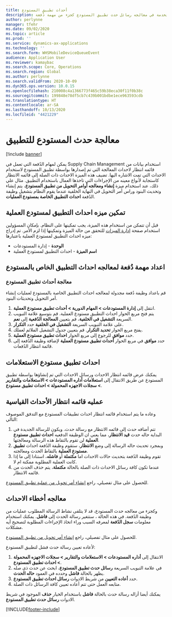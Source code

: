 ```yaml
---
title: أحداث تطبيق المستودع
description: يصف هذا الموضوع معالجه حدث تطبيق المستودع المستخدمة في معالجه رسائل حدث تطبيق المستودع كجزء من مهمة دُفعة.
author: perlynne
manager: tfehr
ms.date: 09/02/2020
ms.topic: article
ms.prod: ''
ms.service: dynamics-ax-applications
ms.technology: ''
ms.search.form: WHSMobileDeviceQueueEvent
audience: Application User
ms.reviewer: kamaybac
ms.search.scope: Core, Operations
ms.search.region: Global
ms.author: perlynne
ms.search.validFrom: 2020-10-09
ms.dyn365.ops.version: 10.0.15
ms.openlocfilehash: 210008c4a1366773f465c59b38eca30f11f0b38c
ms.sourcegitcommit: 199848e78df5cb7c439b001bdbe1ece963593cdb
ms.translationtype: HT
ms.contentlocale: ar-SA
ms.lasthandoff: 10/13/2020
ms.locfileid: "4421229"
---
```

# <a name="warehouse-app-event-processing"></a>معالجة حدث المستودع للتطبيق

[!include [banner](../includes/banner.md)]

يمكن لمهام الدُفعة التي تعمل في Supply Chain Management استخدام بيانات من قائمه انتظار لاحداث المعالجة التي تم إصدارها بواسطة تطبيق المستودع لاستخدام الاحداث التي تمت الاشاره اليها. تضيف هذه الميزة الاحداث ذات الصلة إلى قائمه الانتظار كاستجابة لأنواع معينه من الإجراءات التي تاخذها العمال باستخدام التطبيق. مثال علي ذلك، عند استخدام ميزة **إنشاء ومعالجه أوامر التحويل من تطبيق المستودع**، يتم إنشاء وتحديث البنود وراس أمر التحويل في النهاية الخلفية عندما يقوم النظام بتشغيل وظيفة الدُفعة **احداث التطبيق الخاصة بمستودع العمليات**.

## <a name="enable-the-process-warehouse-app-events-feature"></a>تمكين ميزه احداث التطبيق لمستودع العملية

قبل أن تتمكن من استخدام هذه الميزة، يجب تمكينها على النظام. بإمكان المسؤولين استخدام صفحة [إدارة الميزات](../../fin-ops-core/fin-ops/get-started/feature-management/feature-management-overview.md) للتحقق من حالة الميزة وتمكينها إذا لزم الأمر. تم إدراج ميزه احداث التطبيق لمستودع العملية باعتبارها:

- **الوحدة** - إدارة المستودعات
- **اسم الميزة** - احداث التطبيق لمستودع العملية

## <a name="set-up-a-batch-job-to-process-warehouse-app-events"></a>اعداد مهمة دُفعة لمعالجه احداث التطبيق الخاص بالمستودع

### <a name="process-warehouse-app-events"></a>معالجة أحداث تطبيق المستودع

قم باعداد وظيفة دُفعة مجدولة لمعالجه احداث التطبيق الخاصة بالمستودع لعمليات إنشاء أمر التحويل وتحديثات البنود.

1. انتقل إلى **إدارة المستودعات‬ \> المهام الدورية \> أحداث تطبيق مستودع العملية**.
1. يتم فتح مربع الحوار احداث التطبيق مستودع العملية. قم بتوسيع علامة التبويب السريعة **التشغيل في الخلفية**، قم بتعيين **المعالجة الدُفعية‬** إلى **نعم**.
1. على علامة التبويب السريعة **التشغيل في الخلفية** حدد **التكرار**.
1. يفتح مربع الحوار **تحديد التكرار**. قم بتعيين جدول التشغيل الملائم لعملك.
1. حدد **موافق** للرجوع إلى مربع الحوار **احداث تطبيق مستودع العملية**.
1. حدد **موافق** في مربع الحوار **أحداث تطبيق مستودع العملية** لإضافة وظيفة الدُفعة إلى قائمة انتظار الدُفعات.

## <a name="query-warehouse-app-events"></a>احداث تطبيق مستودع الاستعلامات

يمكنك عرض قائمه انتظار الاحداث ورسائل الاحداث التي تم إنشاؤها بواسطة تطبيق المستودع عن طريق الانتقال إلى **استعلامات أداره المستودعات \> الاستعلامات والتقارير \> سجلات الاجهزه المحمولة \> احداث تطبيق مستودع**.

## <a name="the-standard-event-queue-process"></a>عمليه قائمه انتظار الأحداث القياسية

وعاده ما يتم استخدام قائمه انتظار احداث تطبيقات المستودع مع التدفق الموصوف التالي:

1. تتم أضافه حدث إلى قائمه الانتظار مع رسالة حدث. ويكون للرسالة الجديدة في البداية حاله حدث **قيد الانتظار**، مما يعني ان الوظيفة الدفعيه **احداث تطبيق مستودع العملية** لن تقوم بالتقاط هذه الرسالة ومعالجتها.
1. وبمجرد تحديث حاله الرسالة إلى وضع **الانتظار**، ستقوم وظيفة الدُفعة احداث **تطبيق مستودع العملية** بالتقاط الحدث ومعالجته.
1. تقوم وظيفة الدُفعة بتحديث حالات الاحداث اما **مكتملة** أو **فاشله**، استنادا إلى ما إذا كانت العملية المطلوبة ممكنة ام لا.
1. عندما تكون كافة رسائل الاحداث ذات الصلة بالحالة **مكتملة**، يتم حذف الحدث من قائمه الانتظار.

 للحصول على مثال تفصيلي، راجع [إنشاء أمر تحويل من عملية تطبيق المستودع](create-transfer-order-from-warehouse-app.md).

## <a name="handle-event-errors"></a>معالجه أخطاء الاحداث

وكجزء من معالجه حدث المستودع، قد لا يتلقى نشاط الرسالة المطلوب عمليات من وظيفة الدُفعة. في هذه الحالة ، ستتغير رسالة الحدث إلى **فاشل**. يمكنك استخدام معلومات **سجل الدُفعة** لمعرفه السبب وراء اتخاذ الإجراءات المطلوبة لتصحيح أيه مشكلات.

للحصول على مثال تفصيلي، راجع [إنشاء أمر تحويل من تطبيق المستودع](create-transfer-order-from-warehouse-app.md).

لأعاده تعيين رسالة حدث فشل لتطبيق المستودع:

1. الانتقال إلى **أداره المستودعات \> الاستعلامات والتقارير \> سجلات الاجهزه المحمولة \> احداث تطبيق المستودع**.
1. في علامة التبويب السريعة **رسائل حدث تطبيق المستودع**، ابحث عن حدث ذي صله يظهر بالحالة **فاشل** وحدده في العمود **حاله الحدث**.
1. حدد **أعاده التعيين** من شريط الادوات **رسائل احداث تطبيق المستودع**.
1. متابعه العمل حتى تتم أعاده تعيين كافة الرسائل ذات الصلة.

يمكنك أيضا أزاله رسالة حدث بالحالة **فاشل** باستخدام الخيار **حذف** الموجود في شريط الادوات **رسائل حدث تطبيق المستودع**.


[!INCLUDE[footer-include](../../includes/footer-banner.md)]